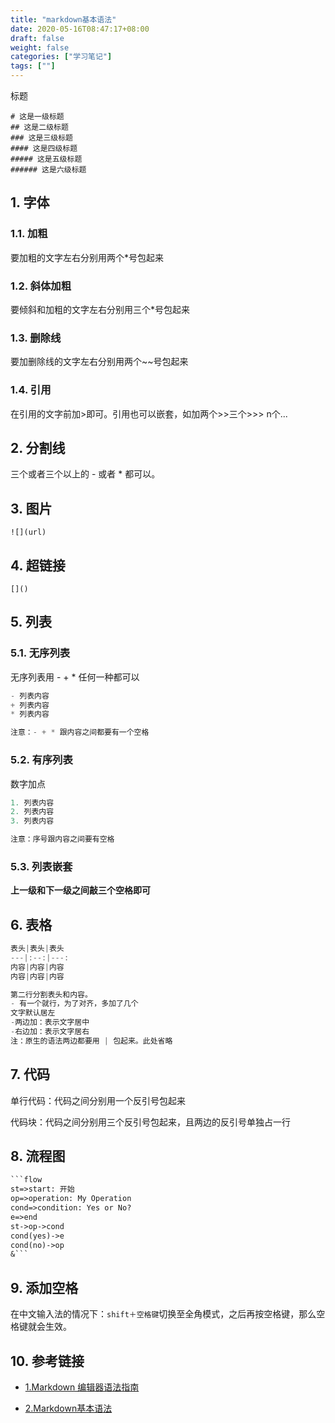 ```yaml
---
title: "markdown基本语法"
date: 2020-05-16T08:47:17+08:00
draft: false
weight: false
categories: ["学习笔记"]
tags: [""]
---
```


 标题

```
# 这是一级标题
## 这是二级标题
### 这是三级标题
#### 这是四级标题
##### 这是五级标题
###### 这是六级标题

```

## 1. 字体

<!--more-->

### 1.1. 加粗

要加粗的文字左右分别用两个*号包起来

### 1.2. 斜体加粗

要倾斜和加粗的文字左右分别用三个*号包起来

### 1.3. 删除线

要加删除线的文字左右分别用两个~~号包起来

### 1.4. 引用

在引用的文字前加>即可。引用也可以嵌套，如加两个>>三个>>>
n个...

## 2. 分割线

三个或者三个以上的 - 或者 * 都可以。

## 3. 图片

`![](url)`

## 4. 超链接

`[]()`

## 5. 列表

### 5.1. 无序列表

无序列表用 - + * 任何一种都可以

```java
- 列表内容
+ 列表内容
* 列表内容

注意：- + * 跟内容之间都要有一个空格
```

### 5.2. 有序列表

数字加点

```python
1. 列表内容
2. 列表内容
3. 列表内容

注意：序号跟内容之间要有空格

```

### 5.3. 列表嵌套

**上一级和下一级之间敲三个空格即可**

## 6. 表格

```js
表头|表头|表头
---|:--:|---:
内容|内容|内容
内容|内容|内容

第二行分割表头和内容。
- 有一个就行，为了对齐，多加了几个
文字默认居左
-两边加：表示文字居中
-右边加：表示文字居右
注：原生的语法两边都要用 | 包起来。此处省略

```

## 7. 代码

单行代码：代码之间分别用一个反引号包起来

代码块：代码之间分别用三个反引号包起来，且两边的反引号单独占一行

## 8. 流程图

```markdown
​```flow
st=>start: 开始
op=>operation: My Operation
cond=>condition: Yes or No?
e=>end
st->op->cond
cond(yes)->e
cond(no)->op
&```

```

## 9. 添加空格

在中文输入法的情况下：`shift＋空格键`切换至全角模式，之后再按空格键，那么空格键就会生效。

## 10. 参考链接

+ [1.Markdown 编辑器语法指南](https://segmentfault.com/markdown#articleHeader13)

+ [2.Markdown基本语法](https://www.jianshu.com/p/191d1e21f7ed)

